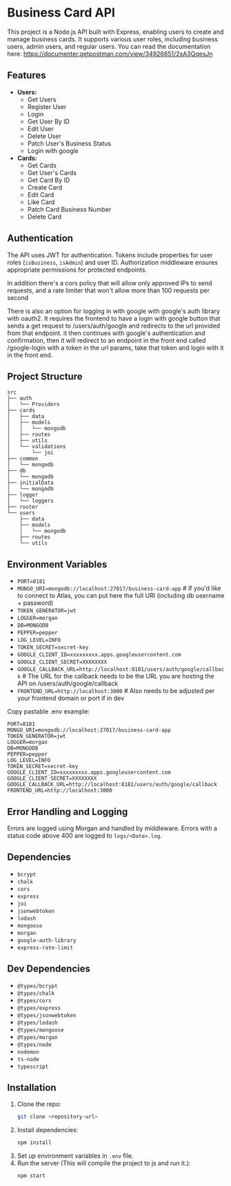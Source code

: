 # Business Card API

This project is a Node.js API built with Express, enabling users to create and manage business cards. It supports various user roles, including business users, admin users, and regular users.
You can read the documentation here: https://documenter.getpostman.com/view/34926651/2sA3QqesJn

## Features

- **Users:**
  - Get Users
  - Register User
  - Login
  - Get User By ID
  - Edit User
  - Delete User
  - Patch User's Business Status
  - Login with google
- **Cards:**
  - Get Cards
  - Get User's Cards
  - Get Card By ID
  - Create Card
  - Edit Card
  - Like Card
  - Patch Card Business Number
  - Delete Card

## Authentication

The API uses JWT for authentication. Tokens include properties for user roles (`isBusiness`, `isAdmin`) and user ID. Authorization middleware ensures appropriate permissions for protected endpoints.

In addition there's a cors policy that will allow only approved IPs to send requests, and a rate limiter that won't allow more than 100 requests per second

There is also an option for logging in with google with google's auth library with oauth2. It requires the frontend to have a login with google button that sends a get request to /users/auth/google and redirects to the url provided from that endpoint. it then continues with google's authentication and confirmation, then it will redirect to an endpoint in the front end called /google-login with a token in the url params, take that token and login with it in the front end.

## Project Structure

```plaintext
src
├── auth
│   └── Providers
├── cards
│   ├── data
│   ├── models
│   │   └── mongodb
│   ├── routes
│   ├── utils
│   └── validations
│       └── joi
├── common
│   └── mongodb
├── db
│   └── mongodb
├── initialData
│   └── mongodb
├── logger
│   └── loggers
├── router
└── users
    ├── data
    ├── models
    │   └── mongodb
    ├── routes
    └── utils
```

## Environment Variables

- `PORT=8181`
- `MONGO_URI=mongodb://localhost:27017/business-card-app` # If you'd like to connect to Atlas, you can put here the full URI (including db username + password)
- `TOKEN_GENERATOR=jwt`
- `LOGGER=morgan`
- `DB=MONGODB`
- `PEPPER=pepper`
- `LOG_LEVEL=INFO`
- `TOKEN_SECRET=secret-key`
- `GOOGLE_CLIENT_ID=xxxxxxxxx.apps.googleusercontent.com`
- `GOOGLE_CLIENT_SECRET=XXXXXXXX`
- `GOOGLE_CALLBACK_URL=http://localhost:8181/users/auth/google/callback` # The URL for the callback needs to be the URL you are hosting the API on /users/auth/google/callback
- `FRONTEND_URL=http://localhost:3000` # Also needs to be adjusted per your frontend domain or port if in dev

Copy pastable .env example:
```
PORT=8181
MONGO_URI=mongodb://localhost:27017/business-card-app
TOKEN_GENERATOR=jwt
LOGGER=morgan
DB=MONGODB
PEPPER=pepper
LOG_LEVEL=INFO
TOKEN_SECRET=secret-key
GOOGLE_CLIENT_ID=xxxxxxxxx.apps.googleusercontent.com
GOOGLE_CLIENT_SECRET=XXXXXXXX
GOOGLE_CALLBACK_URL=http://localhost:8181/users/auth/google/callback
FRONTEND_URL=http://localhost:3000
```
## Error Handling and Logging

Errors are logged using Morgan and handled by middleware. Errors with a status code above 400 are logged to `logs/<Date>.log`.

## Dependencies

- `bcrypt`
- `chalk`
- `cors`
- `express`
- `joi`
- `jsonwebtoken`
- `lodash`
- `mongoose`
- `morgan`
- `google-auth-library`
- `express-rate-limit`

## Dev Dependencies

- `@types/bcrypt`
- `@types/chalk`
- `@types/cors`
- `@types/express`
- `@types/jsonwebtoken`
- `@types/lodash`
- `@types/mongoose`
- `@types/morgan`
- `@types/node`
- `nodemon`
- `ts-node`
- `typescript`

## Installation

1. Clone the repo:
    ```bash
    git clone <repository-url>
    ```
2. Install dependencies:
    ```bash
    npm install
    ```
3. Set up environment variables in `.env` file.
4. Run the server (This will compile the project to js and run it.):
    ```bash
    npm start
    ```

